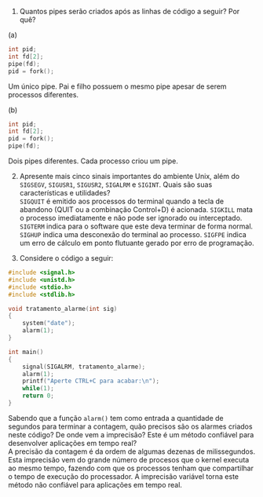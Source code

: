 1. Quantos pipes serão criados após as linhas de código a seguir? Por quê?

(a)
```C
int pid;
int fd[2];
pipe(fd);
pid = fork();
```  
Um único pipe. Pai e filho possuem o mesmo pipe apesar de serem processos
diferentes.

(b)
```C
int pid;
int fd[2];
pid = fork();
pipe(fd);
```  
Dois pipes diferentes. Cada processo criou um pipe.

2. Apresente mais cinco sinais importantes do ambiente Unix, além do `SIGSEGV`, `SIGUSR1`, `SIGUSR2`, `SIGALRM` e `SIGINT`. Quais são suas características e utilidades?  
`SIGQUIT` é emitido aos processos do terminal quando a tecla de abandono
(QUIT ou a combinação Control+D) é acionada.
`SIGKILL` mata o processo imediatamente e não pode ser ignorado ou interceptado.
`SIGTERM` indica para o software que este deva terminar de forma normal.
`SIGHUP` indica uma desconexão do terminal ao processo.
`SIGFPE` indica um erro de cálculo em ponto flutuante gerado por erro de
programação.

3. Considere o código a seguir:

```C
#include <signal.h>
#include <unistd.h>
#include <stdio.h>
#include <stdlib.h>

void tratamento_alarme(int sig)
{
	system("date");
	alarm(1);
}

int main()
{
	signal(SIGALRM, tratamento_alarme);
	alarm(1);
	printf("Aperte CTRL+C para acabar:\n");
	while(1);
	return 0;
}
```

Sabendo que a função `alarm()` tem como entrada a quantidade de segundos para terminar a contagem, quão precisos são os alarmes criados neste código? De onde vem a imprecisão? Este é um método confiável para desenvolver aplicações em tempo real?  
A precisão da contagem é da ordem de algumas dezenas de milissegundos.
Esta imprecisão vem do grande número de procesos que o kernel executa ao mesmo
tempo, fazendo com que os processos tenham que compartilhar o tempo de execução
do processador.
A imprecisão variável torna este método não confiável para aplicações em tempo real.